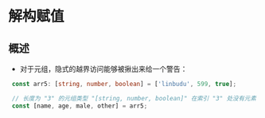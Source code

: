 # 解构赋值

## 概述

+ 对于元组，隐式的越界访问能够被揪出来给一个警告：

 ```ts
  const arr5: [string, number, boolean] = ['linbudu', 599, true];

  // 长度为 "3" 的元组类型 "[string, number, boolean]" 在索引 "3" 处没有元素
  const [name, age, male, other] = arr5;
  ```

